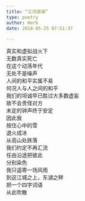 ```yaml
---  
title: “江河湖海”  
type: poetry  
author: Herb  
date: 2018-05-25 07:51:37  

---  
```

真实和虚拟战火下  
无数真实死亡  
在这个动荡年代  
无处不是噪声    
人间的和平实属不易  
何况人与人之间的和平  
我们的坦诚早已胜过大多数虚妄  
故不会责怪对方    
未定的钟声终于安定  
因此我  
按住心中的雪  
退火成冰    
从高山处跌落  
我们约定不再汇流  
任由沿途把彼此  
分别染色    
我只遥寄一场风雨  
到这江城之上，东湖之畔  
把一个四字词语  
从此吹散  
